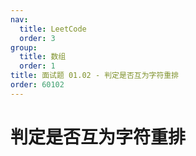 ```yaml
---
nav:
  title: LeetCode
  order: 3
group:
  title: 数组
  order: 1
title: 面试题 01.02 - 判定是否互为字符重排
order: 60102
---
```


# 判定是否互为字符重排
